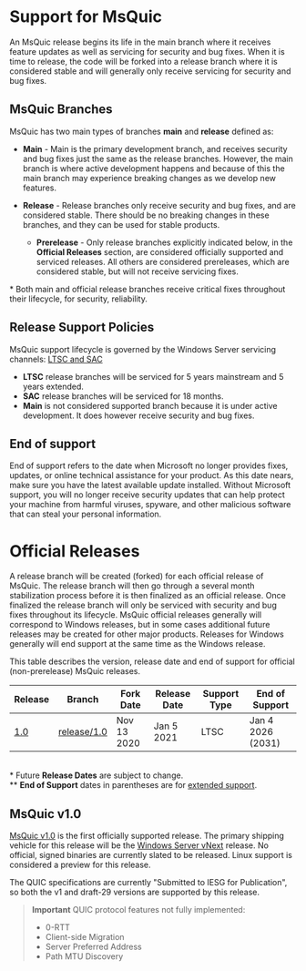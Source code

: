 # Support for MsQuic

An MsQuic release begins its life in the main branch where it receives feature updates as well as servicing for security and bug fixes. When it is time to release, the code will be forked into a release branch where it is considered stable and will generally only receive servicing for security and bug fixes.

## MsQuic Branches

MsQuic has two main types of branches **main** and **release** defined as:

* **Main** - Main is the primary development branch, and receives security and bug fixes just the same as the release branches. However, the main branch is where active development happens and because of this the main branch may experience breaking changes as we develop new features.

* **Release** - Release branches only receive security and bug fixes, and are considered stable. There should be no breaking changes in these branches, and they can be used for stable products.

  * **Prerelease** - Only release branches explicitly indicated below, in the **Official Releases** section, are considered officially supported and serviced releases. All others are considered prereleases, which are considered stable, but will not receive servicing fixes.

\* Both main and official release branches receive critical fixes throughout their lifecycle, for security, reliability.

## Release Support Policies

MsQuic support lifecycle is governed by the Windows Server servicing channels: [LTSC and SAC](https://docs.microsoft.com/en-us/windows-server/get-started-19/servicing-channels-19)

* **LTSC** release branches will be serviced for 5 years mainstream and 5 years extended.
* **SAC** release branches will be serviced for 18 months.
* **Main** is not considered supported branch because it is under active development. It does however receive security and bug fixes.

## End of support

End of support refers to the date when Microsoft no longer provides fixes, updates, or online technical assistance for your product. As this date nears, make sure you have the latest available update installed. Without Microsoft support, you will no longer receive security updates that can help protect your machine from harmful viruses, spyware, and other malicious software that can steal your personal information.

# Official Releases

A release branch will be created (forked) for each official release of MsQuic. The release branch will then go through a several month stabilization process before it is then finalized as an official release. Once finalized the release branch will only be serviced with security and bug fixes throughout its lifecycle. MsQuic official releases generally will correspond to Windows releases, but in some cases additional future releases may be created for other major products. Releases for Windows generally will end support at the same time as the Windows release.

This table describes the version, release date and end of support for official (non-prerelease) MsQuic releases.

| Release | Branch | Fork Date | Release Date | Support Type | End of Support |
| -- | -- | -- | -- | -- | -- |
| [1.0](https://github.com/microsoft/msquic/releases/tag/v1.0.0-129524) | [release/1.0](https://github.com/microsoft/msquic/tree/release/1.0) | Nov 13 2020 | Jan 5 2021 | LTSC | Jan 4 2026 (2031) |

<br>\* Future **Release Dates** are subject to change.
<br>\** **End of Support** dates in parentheses are for [extended support](https://docs.microsoft.com/en-us/windows-server/get-started-19/servicing-channels-19#long-term-servicing-channel-ltsc).

## MsQuic v1.0

[MsQuic v1.0](https://github.com/microsoft/msquic/releases/tag/v1.0.0-129524) is the first officially supported release. The primary shipping vehicle for this release will be the [Windows Server vNext](https://techcommunity.microsoft.com/t5/windows-server-insiders/announcing-windows-server-preview-build-20282/m-p/2061907) release. No official, signed binaries are currently slated to be released. Linux support is considered a preview for this release.

The QUIC specifications are currently "Submitted to IESG for Publication", so both the v1 and draft-29 versions are supported by this release.

> **Important** QUIC protocol features not fully implemented:
>
>  * 0-RTT
>  * Client-side Migration
>  * Server Preferred Address
>  * Path MTU Discovery
